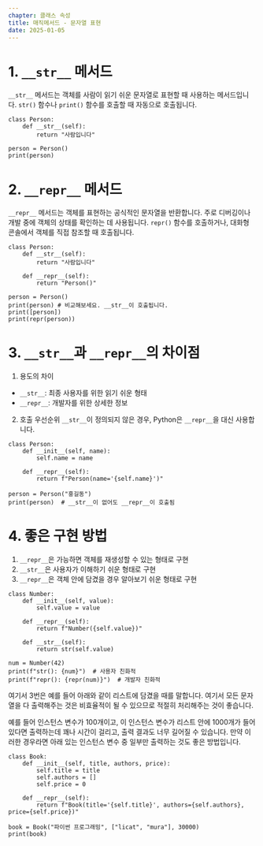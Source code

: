 ```yaml
---
chapter: 클래스 속성
title: 매직메서드 - 문자열 표현
date: 2025-01-05
---
```


# 1. `__str__` 메서드

`__str__` 메서드는 객체를 사람이 읽기 쉬운 문자열로 표현할 때 사용하는 메서드입니다. `str()` 함수나 `print()` 함수를 호출할 때 자동으로 호출됩니다.

```python-exec
class Person:
    def __str__(self):
        return "사람입니다"

person = Person()
print(person)
```

# 2. `__repr__` 메서드

`__repr__` 메서드는 객체를 표현하는 공식적인 문자열을 반환합니다. 주로 디버깅이나 개발 중에 객체의 상태를 확인하는 데 사용됩니다. `repr()` 함수를 호출하거나, 대화형 콘솔에서 객체를 직접 참조할 때 호출됩니다.

```python-exec
class Person:
    def __str__(self):
        return "사람입니다"

    def __repr__(self):
        return "Person()"

person = Person()
print(person) # 비교해보세요. __str__이 호출됩니다.
print([person])
print(repr(person))
```

# 3. `__str__`과 `__repr__`의 차이점

1. 용도의 차이
- `__str__`: 최종 사용자를 위한 읽기 쉬운 형태
- `__repr__`: 개발자를 위한 상세한 정보

2. 호출 우선순위
`__str__`이 정의되지 않은 경우, Python은 `__repr__`을 대신 사용합니다.

```python-exec
class Person:
    def __init__(self, name):
        self.name = name
    
    def __repr__(self):
        return f"Person(name='{self.name}')"

person = Person("홍길동")
print(person)  # __str__이 없어도 __repr__이 호출됨
```

# 4. 좋은 구현 방법

1. `__repr__`은 가능하면 객체를 재생성할 수 있는 형태로 구현
2. `__str__`은 사용자가 이해하기 쉬운 형태로 구현
3. `__repr__`은 객체 안에 담겼을 경우 알아보기 쉬운 형태로 구현

```python-exec
class Number:
    def __init__(self, value):
        self.value = value
    
    def __repr__(self):
        return f"Number({self.value})"
    
    def __str__(self):
        return str(self.value)

num = Number(42)
print(f"str(): {num}")  # 사용자 친화적
print(f"repr(): {repr(num)}")  # 개발자 친화적
```

여기서 3번은 예를 들어 아래와 같이 리스트에 담겼을 때를 말합니다. 여기서 모든 문자열을 다 출력해주는 것은 비효율적이 될 수 있으므로 적절히 처리해주는 것이 좋습니다.

예를 들어 인스턴스 변수가 100개이고, 이 인스턴스 변수가 리스트 안에 1000개가 들어있다면 출력하는데 꽤나 시간이 걸리고, 출력 결과도 너무 길어질 수 있습니다. 만약 이러한 경우라면 아래 있는 인스턴스 변수 중 일부만 출력하는 것도 좋은 방법입니다.

```python-exec
class Book:
    def __init__(self, title, authors, price):
        self.title = title
        self.authors = []
        self.price = 0

    def __repr__(self):
        return f"Book(title='{self.title}', authors={self.authors}, price={self.price})"

book = Book("파이썬 프로그래밍", ["licat", "mura"], 30000)
print(book)
```